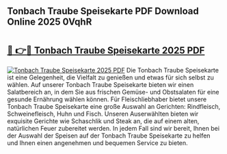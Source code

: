 ## Tonbach Traube Speisekarte PDF Download Online 2025 0VqhR

# <h2><a href="http://gc7mf0.nevu.top/?p=Tonbach+Traube+Speisekarte">🔗 👉🔴 Tonbach Traube Speisekarte 2025 PDF</a></h2>

[![Tonbach Traube Speisekarte 2025 PDF](https://i.imgur.com/dBaPXMq.png)](http://gc7mf0.nevu.top/?p=Tonbach+Traube+Speisekarte)
Die Tonbach Traube Speisekarte ist eine Gelegenheit, die Vielfalt zu genießen und etwas für sich selbst zu wählen. Auf unserer Tonbach Traube Speisekarte bieten wir einen Salatbereich an, in dem Sie aus frischen Gemüse- und Obstsalaten für eine gesunde Ernährung wählen können. Für Fleischliebhaber bietet unsere Tonbach Traube Speisekarte eine große Auswahl an Gerichten: Rindfleisch, Schweinefleisch, Huhn und Fisch. Unseren Auserwählten bieten wir exquisite Gerichte wie Schaschlik und Steak an, die auf einem alten, natürlichen Feuer zubereitet werden. In jedem Fall sind wir bereit, Ihnen bei der Auswahl der Speisen auf der Tonbach Traube Speisekarte zu helfen und Ihnen einen angenehmen und bequemen Service zu bieten.
